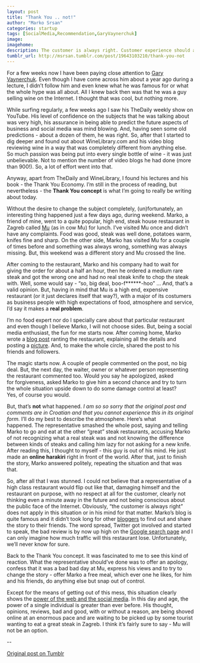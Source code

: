 ```yaml
---
layout: post
title: "Thank You .. not!"
author: "Marko Srsan"
categories: startup
tags: [SocialMedia,Recommendation,GaryVaynerchuk]
image:
imagehome: 
description: The customer is always right. Customer experience should always be your priority. Here is an example.
tumblr_url: http://msrsan.tumblr.com/post/19643103210/thank-you-not
---
```

For a few weeks now I have been paying close attention to [Gary Vaynerchuk](https://twitter.com/garyvee). Even though I have come across him about a year ago during a lecture, I didn’t follow him and even knew what he was famous for or what the whole hype was all about. All I knew back then was that he was a guy selling wine on the Internet. I thought that was cool, but nothing more.

While surfing regularly, a few weeks ago I saw his TheDaily weekly show on YouTube. His level of confidence on the subjects that he was talking about was very high, his assurance in being able to predict the future aspects of business and social media was mind blowing. And, having seen some old predictions - about a dozen of them, he was right. So, after that I started to dig deeper and found out about WineLibrary.com and his video blog reviewing wine in a way that was completely different from anything else. So much passion was being put into every single bottle of wine - it was just unbelievable. Not to mention the number of video blogs he had done (more than 900!). So, a lot of effort went into that.

Anyway, apart from TheDaily and WineLibrary, I found his lectures and his book - the Thank You Economy. I’m still in the process of reading, but nevertheless - the **Thank You concept** is what I’m going to really be writing about today.

Without the desire to change the subject completely, (un)fortunately, an interesting thing happened just a few days ago, during weekend. Marko, a friend of mine, went to a quite popular, high end, steak house restaurant in Zagreb called [Mu](http://www.mu-steakhouse.com/restoran) (as in cow Mu) for lunch. I’ve visited Mu once and didn’t have any complaints. Food was good, steak was well done, potatoes warm, knifes fine and sharp. On the other side, Marko has visited Mu for a couple of times before and something was always wrong, something was always missing. But, this weekend was a different story and Mu crossed the line.

After coming to the restaurant, Marko and his company had to wait for giving the order for about a half an hour, then he ordered a medium rare steak and got the wrong one and had no real steak knife to chop the steak with. Well, some would say - “so, big deal, boo-f******-hoo” … And, that’s a valid opinion. But, having in mind that Mu is a high end, expensive restaurant (or it just declares itself that way?), with a major of its costumers as business people with high expectations of food, atmosphere and service, I’d say it makes a **real problem**.

I’m no food expert nor do I specially care about that particular restaurant and even though I believe Marko, I will not choose sides. But, being a social media enthusiast, the fun for me starts now. After coming home, Marko wrote a [blog post](http://mrak.org/2012/03/17/restoran-mu-muke-po-beefsteaku/) ranting the restaurant, explaining all the details and posting a [picture](http://mrak.org/wp-content/uploads/2012/03/IMG-20120316-00033.jpg). And, to make the whole circle, shared the post to his friends and followers.

The magic starts now. A couple of people commented on the post, no big deal. But, the next day, the waiter, owner or whatever person representing the restaurant commented too. Would you say he apologized, asked for forgiveness, asked Marko to give him a second chance and try to turn the whole situation upside down to do some damage control at least? Yes, of course you would.

But, that’s **not** what happened. *I am so so sorry that the original post and comments are in Croatian and that you cannot experience this in its original form.* I’ll do my best to describe the atmosphere. Here’s what happened. The representative smashed the whole post, saying and telling Marko to go and eat at the other “great” steak restaurants, accusing Marko of not recognizing what a real steak was and not knowing the difference between kinds of steaks and calling him lazy for not asking for a new knife. After reading this, I thought to myself - this guy is out of his mind. He just made an **online harakiri** right in front of the world. After that, just to finish the story, Marko answered politely, repeating the situation and that was that. 

So, after all that I was stunned. I could not believe that a representative of a high class restaurant would flip out like that, damaging himself and the restaurant on purpose, with no respect at all for the customer, clearly not thinking even a minute away in the future and not being conscious about the public face of the Internet. Obviously, “the customer is always right” does not apply in this situation or in his mind for that matter. Marko’s blog is quite famous and it didn’t took long for other [bloggers](http://www.zeljkoriha.com/2012/03/restoran-mu-osim-sto-ne-zna-raditi.html) to find out and share the story to their friends. The word spread, Twitter got involved and started to speak, the bad review is by now up high on the [Google search page](http://1.bp.blogspot.com/-_Fssviff6kc/T2hoHpxYDjI/AAAAAAAAAtU/uLpbL0sDDSs/s1600/Restoran+Mu.jpg) and I can only imagine how much traffic will this restaurant lose. Unfortunately, we’ll never know for sure.

Back to the Thank You concept. It was fascinated to me to see this kind of reaction. What the representative should’ve done was to offer an apology, confess that it was a bad bad day at Mu, express his views and to try to change the story - offer Marko a free meal, which ever one he likes, for him and his friends, do anything else but snap out of control. 

Except for the means of getting out of this mess, this situation clearly shows the [power of the web and the social media](https://www.youtube.com/watch?v=rVOmQ2pLs8Y). In this day and age, the power of a single individual is greater than ever before. His thought, opinions, reviews, bad and good, with or without a reason, are being shoved online at an enormous pace and are waiting to be picked up by some tourist wanting to eat a great steak in Zagreb. I think it’s fairly sure to say - Mu will not be an option.

--

[Original post on Tumblr](http://msrsan.tumblr.com/post/19643103210/thank-you-not)